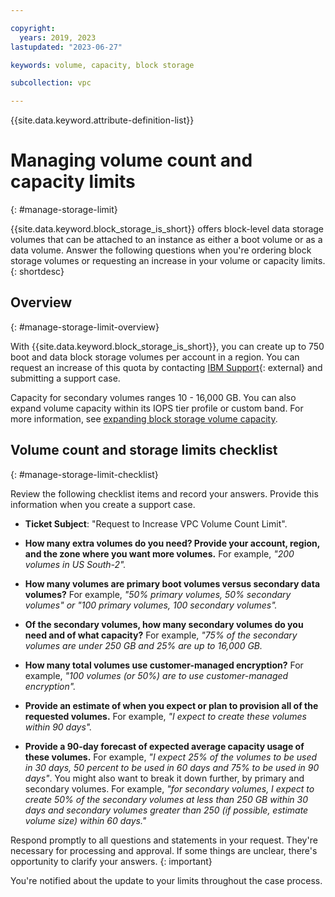```yaml
---

copyright:
  years: 2019, 2023
lastupdated: "2023-06-27"

keywords: volume, capacity, block storage

subcollection: vpc

---
```


{{site.data.keyword.attribute-definition-list}}

# Managing volume count and capacity limits
{: #manage-storage-limit}

{{site.data.keyword.block_storage_is_short}} offers block-level data storage volumes that can be attached to an instance as either a boot volume or as a data volume. Answer the following questions when you're ordering block storage volumes or requesting an increase in your volume or capacity limits.
{: shortdesc}

## Overview
{: #manage-storage-limit-overview}

With {{site.data.keyword.block_storage_is_short}}, you can create up to 750 boot and data block storage volumes per account in a region. You can request an increase of this quota by contacting [IBM Support](/unifiedsupport/cases/add){: external} and submitting a support case.

Capacity for secondary volumes ranges 10 - 16,000 GB. You can also expand volume capacity within its IOPS tier profile or custom band. For more information, see [expanding block storage volume capacity](/docs/vpc?topic=vpc-expanding-block-storage-volumes).

## Volume count and storage limits checklist
{: #manage-storage-limit-checklist}

Review the following checklist items and record your answers. Provide this information when you create a support case.

- **Ticket Subject**: "Request to Increase VPC Volume Count Limit".

- **How many extra volumes do you need? Provide your account, region, and the zone where you want more volumes.**
    For example, *"200 volumes in US South-2".*

- **How many volumes are primary boot volumes versus secondary data volumes?**
    For example, *"50% primary volumes, 50% secondary volumes" or "100 primary volumes, 100 secondary volumes".*

- **Of the secondary volumes, how many secondary volumes do you need and of what capacity?**
    For example, *"75% of the secondary volumes are under 250 GB and 25% are up to 16,000 GB.*

- **How many total volumes use customer-managed encryption?**
    For example, *"100 volumes (or 50%) are to use customer-managed encryption".*

- **Provide an estimate of when you expect or plan to provision all of the requested volumes.**
    For example, *"I expect to create these volumes within 90 days".*

- **Provide a 90-day forecast of expected average capacity usage of these volumes.**
    For example, *"I expect 25% of the volumes to be used in 30 days, 50 percent to be used in 60 days and 75% to be used in 90 days"*. You might also want to break it down further, by primary and secondary volumes. For example, *"for secondary volumes, I expect to create 50% of the secondary volumes at less than 250 GB within 30 days and secondary volumes greater than 250 (if possible, estimate volume size) within 60 days."*

Respond promptly to all questions and statements in your request. They're necessary for processing and approval. If some things are unclear, there's opportunity to clarify your answers. 
{: important}

You're notified about the update to your limits throughout the case process.
